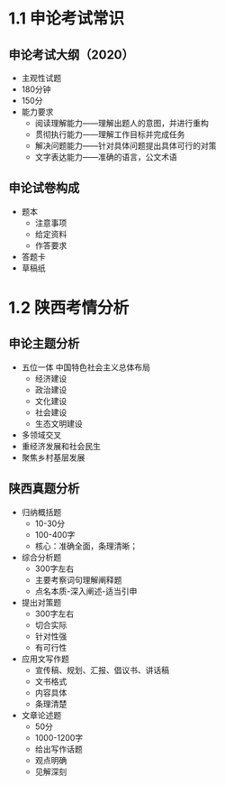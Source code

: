 # 1.1 申论考试常识
## 申论考试大纲（2020）
+ 主观性试题
+ 180分钟
+ 150分
+ 能力要求
    - 阅读理解能力——理解出题人的意图，并进行重构
    - 贯彻执行能力——理解工作目标并完成任务
    - 解决问题能力——针对具体问题提出具体可行的对策
    - 文字表达能力——准确的语言，公文术语

## 申论试卷构成
+ 题本
    - 注意事项
    - 给定资料
    - 作答要求
+ 答题卡
+ 草稿纸

# 1.2 陕西考情分析
## 申论主题分析
+ 五位一体 中国特色社会主义总体布局
    - 经济建设
    - 政治建设
    - 文化建设
    - 社会建设
    - 生态文明建设
+ 多领域交叉
+ 重经济发展和社会民生
+ 聚焦乡村基层发展

## 陕西真题分析
+ 归纳概括题
    - 10-30分
    - 100-400字
    - 核心：准确全面，条理清晰；
+ 综合分析题
    - 300字左右
    - 主要考察词句理解阐释题
    - 点名本质-深入阐述-适当引申
+ 提出对策题
    - 300字左右
    - 切合实际
    - 针对性强
    - 有可行性
+ 应用文写作题
    - 宣传稿、规划、汇报、倡议书、讲话稿
    - 文书格式
    - 内容具体
    - 条理清楚
+ 文章论述题
    - 50分
    - 1000-1200字
    - 给出写作话题
    - 观点明确
    - 见解深刻

